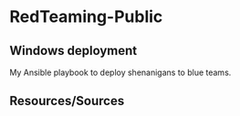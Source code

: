 # RedTeaming-Public


## Windows deployment
My Ansible playbook to deploy shenanigans to blue teams.

## Resources/Sources

